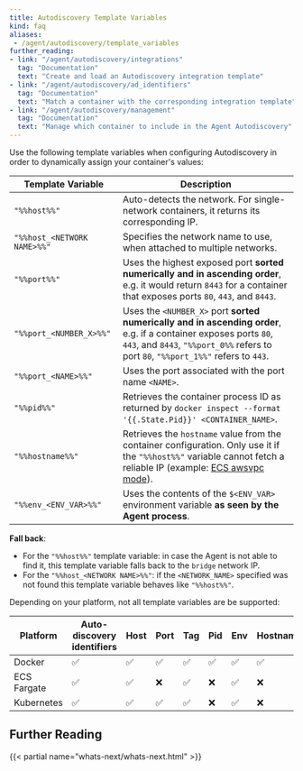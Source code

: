 ```yaml
---
title: Autodiscovery Template Variables
kind: faq
aliases:
 - /agent/autodiscovery/template_variables
further_reading:
- link: "/agent/autodiscovery/integrations"
  tag: "Documentation"
  text: "Create and load an Autodiscovery integration template"
- link: "/agent/autodiscovery/ad_identifiers"
  tag: "Documentation"
  text: "Match a container with the corresponding integration template"
- link: "/agent/autodiscovery/management"
  tag: "Documentation"
  text: "Manage which container to include in the Agent Autodiscovery"
---
```


Use the following template variables when configuring Autodiscovery in order to dynamically assign your container's values:

| Template Variable           | Description                                                                                                                                                                                                 |
| --------------------------  | ---                                                                                                                                                                                                         |
| `"%%host%%"`                | Auto-detects the network. For single-network containers, it returns its corresponding IP.                                                                                                                   |
| `"%%host_<NETWORK NAME>%%"` | Specifies the network name to use, when attached to multiple networks.                                                                                                                                      |
| `"%%port%%"`                | Uses the highest exposed port **sorted numerically and in ascending order**,<br> e.g. it would return `8443` for a container that exposes ports `80`, `443`, and `8443`.                                    |
| `"%%port_<NUMBER_X>%%"`     | Uses the `<NUMBER_X>` port **sorted numerically and in ascending order**,<br> e.g. if a container exposes ports `80`, `443`, and `8443`, `"%%port_0%%` refers to port `80`, `"%%port_1%%"` refers to `443`. |
| `"%%port_<NAME>%%"`     | Uses the port associated with the port name `<NAME>`.                                                                                                                                                           |
| `"%%pid%%"`                 | Retrieves the container process ID as returned by `docker inspect --format '{{.State.Pid}}' <CONTAINER_NAME>`.                                                                                              |
| `"%%hostname%%"`            | Retrieves the `hostname` value from the container configuration. Only use it if the `"%%host%%"` variable cannot fetch a reliable IP (example: [ECS awsvpc mode][1]).                                       |
| `"%%env_<ENV_VAR>%%"`       | Uses the contents of the `$<ENV_VAR>` environment variable **as seen by the Agent process**.                                                                                                                |

**Fall back**:

* For the `"%%host%%"` template variable: in case the Agent is not able to find it, this template variable falls back to the `bridge` network IP.
* For the `"%%host_<NETWORK NAME>%%"`: if the `<NETWORK_NAME>` specified was not found this template variable behaves like `"%%host%%"`.

Depending on your platform, not all template variables are be supported:

| Platform    | Auto-discovery identifiers  | Host | Port | Tag | Pid | Env | Hostname |
| ----------- | ---                         | ---  | ---  | --- | --- | --- | ---      |
| Docker      | ✅                          | ✅   | ✅   | ✅  | ✅  | ✅  | ✅      |
| ECS Fargate | ✅                          | ✅   | ❌   | ✅  | ❌  | ✅  | ❌      |
| Kubernetes  | ✅                          | ✅   | ✅   | ✅  | ❌  | ✅  | ❌      |

## Further Reading

{{< partial name="whats-next/whats-next.html" >}}

[1]: https://docs.aws.amazon.com/AmazonECS/latest/developerguide/task-networking.html
